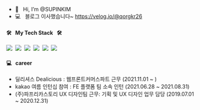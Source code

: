 - 👋 &nbsp; Hi, I’m @SUPINKIM
- 💻 &nbsp; 블로그 이사했습니다~ https://velog.io/@qorgkr26
 

#### 🛠 &nbsp; My Tech Stack &nbsp; 🛠

<img src="https://img.shields.io/badge/Javascript-ff867c?style=flat-square&logo=JavaScript&logoColor=white"/>&nbsp;&nbsp;<img src="https://img.shields.io/badge/Tailwind CSS-06B6D4?style=flat-square&logo=Tailwind CSS&logoColor=white"/>&nbsp;&nbsp;<img src="https://img.shields.io/badge/React.js-6c5ce7?style=flat-square&logo=React&logoColor=white"/>&nbsp;&nbsp;<img src="https://img.shields.io/badge/Vue.js-4FC08D?style=flat-square&logo=Vue.js&logoColor=white"/>&nbsp;&nbsp;<img src="https://img.shields.io/badge/Javascript-1976d2?style=flat-square&logo=TypeScript&logoColor=white"/>&nbsp;&nbsp;<img src="https://img.shields.io/badge/Node.js-339933?style=flat-square&logo=Node.js&logoColor=white"/>


#### 💻 &nbsp; career 
- 딜리셔스 Dealicious : 웹프론트커머스파트 근무 (2021.11.01 ~ ) 
- kakao 여름 인턴십 참여 : FE 플랫폼 팀 소속 인턴 (2021.06.28 ~ 2021.08.31)
- (주)파프리카스토리 UX 디자인팀 근무: 기획 및 UX 디자인 업무 담당 (2019.07.01 ~ 2020.12.31)
<!---
SUPINKIM/SUPINKIM is a ✨ special ✨ repository because its `README.md` (this file) appears on your GitHub profile.
You can click the Preview link to take a look at your changes.
--->
